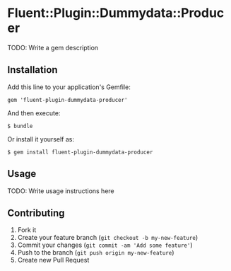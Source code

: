 # Fluent::Plugin::Dummydata::Producer

TODO: Write a gem description

## Installation

Add this line to your application's Gemfile:

    gem 'fluent-plugin-dummydata-producer'

And then execute:

    $ bundle

Or install it yourself as:

    $ gem install fluent-plugin-dummydata-producer

## Usage

TODO: Write usage instructions here

## Contributing

1. Fork it
2. Create your feature branch (`git checkout -b my-new-feature`)
3. Commit your changes (`git commit -am 'Add some feature'`)
4. Push to the branch (`git push origin my-new-feature`)
5. Create new Pull Request
